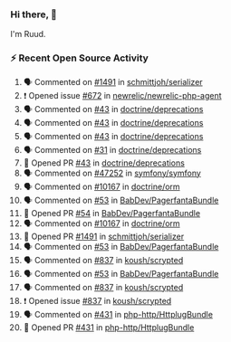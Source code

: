 ### Hi there, 👋

I'm Ruud.
 
### :zap: Recent Open Source Activity

<!--START_SECTION:activity-->
1. 🗣 Commented on [#1491](https://github.com/schmittjoh/serializer/issues/1491) in [schmittjoh/serializer](https://github.com/schmittjoh/serializer)
2. ❗ Opened issue [#672](https://github.com/newrelic/newrelic-php-agent/issues/672) in [newrelic/newrelic-php-agent](https://github.com/newrelic/newrelic-php-agent)
3. 🗣 Commented on [#43](https://github.com/doctrine/deprecations/issues/43) in [doctrine/deprecations](https://github.com/doctrine/deprecations)
4. 🗣 Commented on [#43](https://github.com/doctrine/deprecations/issues/43) in [doctrine/deprecations](https://github.com/doctrine/deprecations)
5. 🗣 Commented on [#43](https://github.com/doctrine/deprecations/issues/43) in [doctrine/deprecations](https://github.com/doctrine/deprecations)
6. 🗣 Commented on [#31](https://github.com/doctrine/deprecations/issues/31) in [doctrine/deprecations](https://github.com/doctrine/deprecations)
7. 💪 Opened PR [#43](https://github.com/doctrine/deprecations/pull/43) in [doctrine/deprecations](https://github.com/doctrine/deprecations)
8. 🗣 Commented on [#47252](https://github.com/symfony/symfony/issues/47252) in [symfony/symfony](https://github.com/symfony/symfony)
9. 🗣 Commented on [#10167](https://github.com/doctrine/orm/issues/10167) in [doctrine/orm](https://github.com/doctrine/orm)
10. 🗣 Commented on [#53](https://github.com/BabDev/PagerfantaBundle/issues/53) in [BabDev/PagerfantaBundle](https://github.com/BabDev/PagerfantaBundle)
11. 💪 Opened PR [#54](https://github.com/BabDev/PagerfantaBundle/pull/54) in [BabDev/PagerfantaBundle](https://github.com/BabDev/PagerfantaBundle)
12. 🗣 Commented on [#10167](https://github.com/doctrine/orm/issues/10167) in [doctrine/orm](https://github.com/doctrine/orm)
13. 💪 Opened PR [#1491](https://github.com/schmittjoh/serializer/pull/1491) in [schmittjoh/serializer](https://github.com/schmittjoh/serializer)
14. 🗣 Commented on [#53](https://github.com/BabDev/PagerfantaBundle/issues/53) in [BabDev/PagerfantaBundle](https://github.com/BabDev/PagerfantaBundle)
15. 🗣 Commented on [#837](https://github.com/koush/scrypted/issues/837) in [koush/scrypted](https://github.com/koush/scrypted)
16. 🗣 Commented on [#53](https://github.com/BabDev/PagerfantaBundle/issues/53) in [BabDev/PagerfantaBundle](https://github.com/BabDev/PagerfantaBundle)
17. 🗣 Commented on [#837](https://github.com/koush/scrypted/issues/837) in [koush/scrypted](https://github.com/koush/scrypted)
18. ❗ Opened issue [#837](https://github.com/koush/scrypted/issues/837) in [koush/scrypted](https://github.com/koush/scrypted)
19. 🗣 Commented on [#431](https://github.com/php-http/HttplugBundle/issues/431) in [php-http/HttplugBundle](https://github.com/php-http/HttplugBundle)
20. 💪 Opened PR [#431](https://github.com/php-http/HttplugBundle/pull/431) in [php-http/HttplugBundle](https://github.com/php-http/HttplugBundle)
<!--END_SECTION:activity-->
